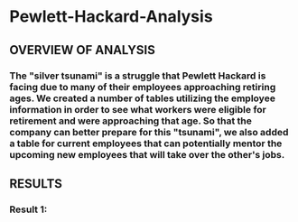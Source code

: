 # Pewlett-Hackard-Analysis

## OVERVIEW OF ANALYSIS 

### The "silver tsunami" is a struggle that Pewlett Hackard is facing due to many of their employees approaching retiring ages. We created a number of tables utilizing the employee information in order to see what workers were eligible for retirement and were approaching that age. So that the company can better prepare for this "tsunami", we also added a table for current employees that can potentially mentor the upcoming new employees that will take over the other's jobs. 

## RESULTS

### Result 1:
